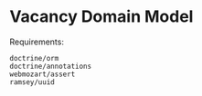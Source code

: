 # Vacancy Domain Model

Requirements:
    
    doctrine/orm
    doctrine/annotations
    webmozart/assert
    ramsey/uuid

